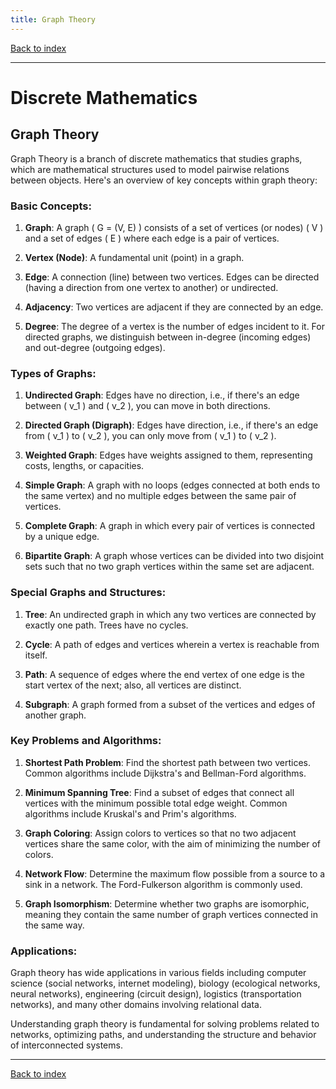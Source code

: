 ```yaml
---
title: Graph Theory
---
```


[Back to index](index.html)

---
# Discrete Mathematics
## Graph Theory

Graph Theory is a branch of discrete mathematics that studies graphs, which are mathematical structures used to model pairwise relations between objects. Here's an overview of key concepts within graph theory:

### Basic Concepts:
1. **Graph**: A graph \( G = (V, E) \) consists of a set of vertices (or nodes) \( V \) and a set of edges \( E \) where each edge is a pair of vertices.

2. **Vertex (Node)**: A fundamental unit (point) in a graph.

3. **Edge**: A connection (line) between two vertices. Edges can be directed (having a direction from one vertex to another) or undirected.

4. **Adjacency**: Two vertices are adjacent if they are connected by an edge.

5. **Degree**: The degree of a vertex is the number of edges incident to it. For directed graphs, we distinguish between in-degree (incoming edges) and out-degree (outgoing edges).

### Types of Graphs:
1. **Undirected Graph**: Edges have no direction, i.e., if there's an edge between \( v_1 \) and \( v_2 \), you can move in both directions.

2. **Directed Graph (Digraph)**: Edges have direction, i.e., if there's an edge from \( v_1 \) to \( v_2 \), you can only move from \( v_1 \) to \( v_2 \).

3. **Weighted Graph**: Edges have weights assigned to them, representing costs, lengths, or capacities.

4. **Simple Graph**: A graph with no loops (edges connected at both ends to the same vertex) and no multiple edges between the same pair of vertices.

5. **Complete Graph**: A graph in which every pair of vertices is connected by a unique edge.

6. **Bipartite Graph**: A graph whose vertices can be divided into two disjoint sets such that no two graph vertices within the same set are adjacent.

### Special Graphs and Structures:
1. **Tree**: An undirected graph in which any two vertices are connected by exactly one path. Trees have no cycles.

2. **Cycle**: A path of edges and vertices wherein a vertex is reachable from itself.

3. **Path**: A sequence of edges where the end vertex of one edge is the start vertex of the next; also, all vertices are distinct.

4. **Subgraph**: A graph formed from a subset of the vertices and edges of another graph.

### Key Problems and Algorithms:
1. **Shortest Path Problem**: Find the shortest path between two vertices. Common algorithms include Dijkstra's and Bellman-Ford algorithms.

2. **Minimum Spanning Tree**: Find a subset of edges that connect all vertices with the minimum possible total edge weight. Common algorithms include Kruskal's and Prim's algorithms.

3. **Graph Coloring**: Assign colors to vertices so that no two adjacent vertices share the same color, with the aim of minimizing the number of colors.

4. **Network Flow**: Determine the maximum flow possible from a source to a sink in a network. The Ford-Fulkerson algorithm is commonly used.

5. **Graph Isomorphism**: Determine whether two graphs are isomorphic, meaning they contain the same number of graph vertices connected in the same way.

### Applications:
Graph theory has wide applications in various fields including computer science (social networks, internet modeling), biology (ecological networks, neural networks), engineering (circuit design), logistics (transportation networks), and many other domains involving relational data.

Understanding graph theory is fundamental for solving problems related to networks, optimizing paths, and understanding the structure and behavior of interconnected systems.

---
[Back to index](index.html)
